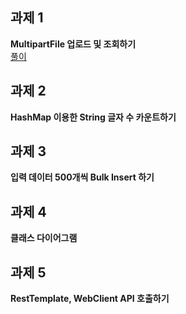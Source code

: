 ## 과제 1
**MultipartFile 업로드 및 조회하기**  
<a href="">풀이</a>

## 과제 2
**HashMap 이용한 String 글자 수 카운트하기**

## 과제 3
**입력 데이터 500개씩 Bulk Insert 하기**

## 과제 4
**클래스 다이어그램**

## 과제 5
**RestTemplate, WebClient API 호출하기**